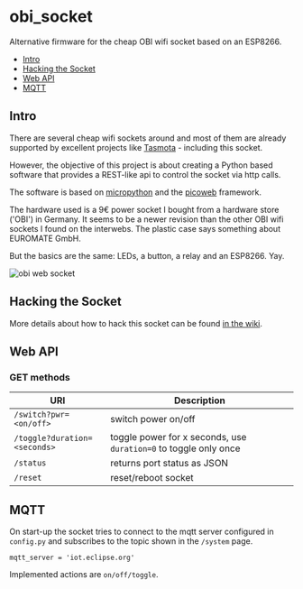 # obi_socket

Alternative firmware for the cheap OBI wifi socket based on an ESP8266.

- [Intro](#intro)
- [Hacking the Socket](#hacking-the-socket)
- [Web API](#web-api)
- [MQTT](#mqtt)

## Intro
There are several cheap wifi sockets around and most of them are already supported by excellent projects like [Tasmota](https://github.com/arendst/Sonoff-Tasmota) - including this socket.

However, the objective of this project is about creating a Python based software that provides a REST-like api to control the socket via http calls.

The software is based on [micropython](https://micropython.org/) and the [picoweb](https://github.com/pfalcon/picoweb) framework.

The hardware used is a 9€ power socket I bought from a hardware store ('OBI') in Germany. It seems to be a newer revision than the other OBI wifi sockets I found on the interwebs. The plastic case says something about EUROMATE GmbH.

But the basics are the same: LEDs, a button, a relay and an ESP8266. Yay.

![obi web socket](https://github.com/mattzzw/obi_socket/wiki/images/product.jpg)

## Hacking the Socket

More details about how to hack this socket can be found [in the wiki](https://github.com/mattzzw/obi_socket/wiki).

## Web API

### GET methods

| URI | Description |
|-----|-------------|
| `/switch?pwr=<on/off>` | switch power on/off |
| `/toggle?duration=<seconds>` | toggle power for x seconds, use `duration=0` to toggle only once |
| `/status` | returns port status as JSON |
| `/reset` | reset/reboot socket |

## MQTT

On start-up the socket tries to connect to the mqtt server configured in `config.py`
and subscribes to the topic shown in the `/system` page.

```
mqtt_server = 'iot.eclipse.org'
```
Implemented actions are `on/off/toggle`.
